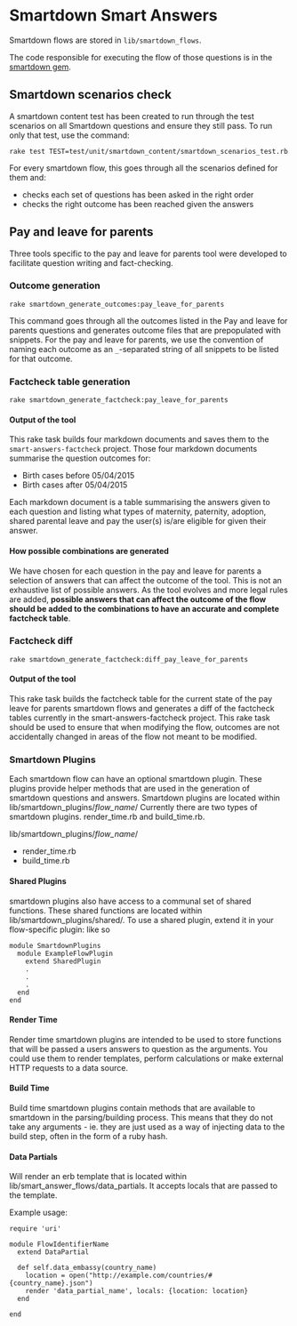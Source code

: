 # Smartdown Smart Answers

Smartdown flows are stored in `lib/smartdown_flows`.

The code responsible for executing the flow of those questions is in the [smartdown gem](https://github.com/alphagov/smartdown).

## Smartdown scenarios check

A smartdown content test has been created to run through the test scenarios on all Smartdown questions and ensure they still pass.
To run only that test, use the command:

```rake test TEST=test/unit/smartdown_content/smartdown_scenarios_test.rb```

For every smartdown flow, this goes through all the scenarios defined for them and:
- checks each set of questions has been asked in the right order
- checks the right outcome has been reached given the answers

## Pay and leave for parents

Three tools specific to the pay and leave for parents tool were developed to facilitate question writing and fact-checking.

### Outcome generation

```rake smartdown_generate_outcomes:pay_leave_for_parents```

This command goes through all the outcomes listed in the Pay and leave for parents questions and generates outcome files that
are prepopulated with snippets.
For the pay and leave for parents, we use the convention of naming each outcome as an `_`-separated string of all snippets to be listed for that outcome.

### Factcheck table generation

```rake smartdown_generate_factcheck:pay_leave_for_parents```

#### Output of the tool

This rake task builds four markdown documents and saves them to the ```smart-answers-factcheck``` project.
Those four markdown documents summarise the question outcomes for:
* Birth cases before 05/04/2015
* Birth cases after 05/04/2015

Each markdown document is a table summarising the answers given to each question and listing what types of maternity,
paternity, adoption, shared parental leave and pay the user(s) is/are eligible for given their answer.

#### How possible combinations are generated

We have chosen for each question in the pay and leave for parents a selection of answers that can affect the outcome of the tool.
This is not an exhaustive list of possible answers. As the tool evolves and more legal rules are added, **possible answers
that can affect the outcome of the flow should be added to the combinations to have an accurate and complete factcheck table**.

### Factcheck diff

```rake smartdown_generate_factcheck:diff_pay_leave_for_parents```

#### Output of the tool

This rake task builds the factcheck table for the current state of the pay leave for parents smartdown flows
and generates a diff of the factcheck tables currently in the smart-answers-factcheck project. This rake task should be used
to ensure that when modifying the flow, outcomes are not accidentally changed in areas of the flow not meant to be modified.

### Smartdown Plugins

Each smartdown flow can have an optional smartdown plugin. These plugins provide helper methods that are used in the generation of smartdown questions and answers. Smartdown plugins are located within lib/smartdown_plugins/*flow_name*/
Currently there are two types of smartdown plugins. render_time.rb and build_time.rb.

lib/smartdown_plugins/*flow_name*/
  - render_time.rb
  - build_time.rb

#### Shared Plugins
smartdown plugins also have access to a communal set of shared functions. These shared functions are located within lib/smartdown_plugins/shared/. To use a shared plugin, extend it in your flow-specific plugin: like so

````
module SmartdownPlugins
  module ExampleFlowPlugin
    extend SharedPlugin
    .
    .
    .
  end
end
````

#### Render Time

Render time smartdown plugins are intended to be used to store functions that will be passed a users answers to question as the arguments. You could use them to render templates, perform calculations or make external HTTP requests to a data source.

#### Build Time

Build time smartdown plugins contain methods that are available to smartdown in the parsing/building process. This means that they do not take any arguments - ie. they are just used as
a way of injecting data to the build step, often in the form of a ruby hash.

#### Data Partials

Will render an erb template that is located within lib/smart_answer_flows/data_partials. It accepts locals that are passed to the template.

Example usage:

````
require 'uri'

module FlowIdentifierName
  extend DataPartial

  def self.data_embassy(country_name)
    location = open("http://example.com/countries/#{country_name}.json")
    render 'data_partial_name', locals: {location: location}
  end

end
````

